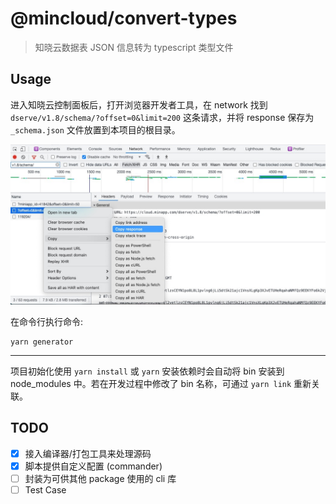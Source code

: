 # @mincloud/convert-types

> 知晓云数据表 JSON 信息转为 typescript 类型文件

## Usage

进入知晓云控制面板后，打开浏览器开发者工具，在 network 找到 `dserve/v1.8/schema/?offset=0&limit=200` 这条请求，并将 response 保存为 `_schema.json` 文件放置到本项目的根目录。

![copy response](static/network-save-response.png)

在命令行执行命令:

``` shell
yarn generator
```

---

项目初始化使用 `yarn install` 或 `yarn` 安装依赖时会自动将 bin 安装到 node_modules 中。若在开发过程中修改了 bin 名称，可通过 `yarn link` 重新关联。

## TODO

- [x] 接入编译器/打包工具来处理源码
- [x] 脚本提供自定义配置 (commander)
- [ ] 封装为可供其他 package 使用的 cli 库
- [ ] Test Case
